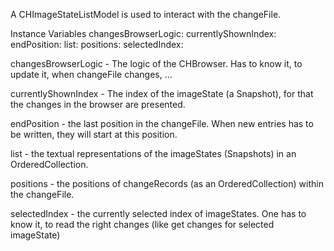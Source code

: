 A CHImageStateListModel is used to interact with the changeFile.

Instance Variables
	changesBrowserLogic:		<CHBrowserLogic>
	currentlyShownIndex:		<Integer>
	endPosition:				<Integer>
	list:							<OrderedCollection>
	positions:					<OrderedCollection>
	selectedIndex:				<Integer>

changesBrowserLogic
	- The logic of the CHBrowser. Has to know it, to update it, when changeFile changes, ...

currentlyShownIndex
	- The index of the imageState (a Snapshot), for that the changes in the browser are presented.

endPosition
	- the last position in the changeFile. When new entries has to be written, they will start at this position.

list
	- the textual representations of the imageStates (Snapshots) in an OrderedCollection.

positions
	- the positions of changeRecords (as an OrderedCollection) within the changeFile.

selectedIndex
	- the currently selected index of imageStates. One has to know it, to read the right changes (like get changes for selected imageState)